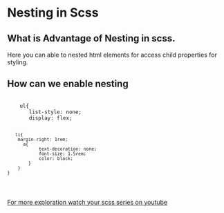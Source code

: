 # Nesting in Scss

## What is Advantage of Nesting in scss.
   Here you can able to nested html elements for access child properties for styling.

## How can we enable nesting

 <code>
    ul{
       list-style: none;
       display: flex;

       li{
        margin-right: 1rem;
          a{
                text-decoration: none;
                font-size: 1.5rem;
                color: black;
            }
        }
    }
 </code>

[For more exploration watch your scss series on youtube](https://www.youtube.com/@programmingashram/)
